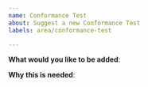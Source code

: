 ```yaml
---
name: Conformance Test
about: Suggest a new Conformance Test
labels: area/conformance-test

---
```

<!-- Please only use this template for submitting conformance test requests -->

**What would you like to be added**:

**Why this is needed**:
